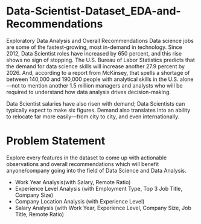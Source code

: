 # Data-Scientist-Dataset_EDA-and-Recommendations
Exploratory Data Analysis and Overall Recommendations
Data science jobs are some of the fastest-growing, most in-demand in technology. Since 2012, Data Scientist roles have increased by 650 percent, and this rise shows no sign of stopping. The U.S. Bureau of Labor Statistics predicts that the demand for data science skills will increase another 27.9 percent by 2026. And, according to a report from McKinsey, that spells a shortage of between 140,000 and 190,000 people with analytical skills in the U.S. alone—not to mention another 1.5 million managers and analysts who will be required to understand how data analysis drives decision-making.

Data Scientist salaries have also risen with demand; Data Scientists can typically expect to make six figures. Demand also translates into an ability to relocate far more easily—from city to city, and even internationally.

# Problem Statement
Explore every features in the dataset to come up with actionable observations and overall recommendations which will benefit anyone/company going into the field of Data Science and Data Analysis.

- Work Year Analysis(with Salary, Remote Ratio)
- Experience Level Analysis (with Employment Type, Top 3 Job Title, Company Size)
- Company Location Analysis (with Experience Level)
- Salary Analysis (with Work Year, Experience Level, Company Size, Job Title, Remote Ratio)
